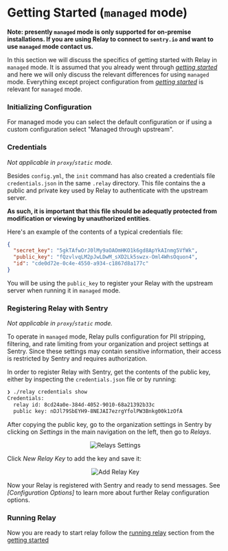 # Getting Started (`managed` mode)

**Note: presently `managed` mode is only supported for on-premise installations. If you are
using Relay to connect to `sentry.io`  and want to use `managed` mode contact us.**

In this section we will discuss the specifics of getting started with Relay in `managed` mode.
It is assumed that you already went through _[getting started]_ and here we will only discuss
the relevant differences for using `managed` mode. Everything except project configuration from
_[getting started]_ is relevant for `managed` mode.

### Initializing Configuration

For managed mode you can select the default configuration or if using a custom configuration select
"Managed through upstream".

### Credentials

*Not applicable in `proxy`/`static` mode.*

Besides `config.yml`, the `init` command has also created a credentials file `credentials.json` in the same `.relay` directory. This file contains the a public and private key used by Relay to authenticate with the upstream server.

**As such, it is important that this file should be adequatly protected from modification or viewing by unauthorized entities**.

Here's an example of the contents of a typical credentials file:

```json
{
  "secret_key": "5gkTAfwOrJ0lMy9aOAOmHKO1k6gd8ApYkAInmg5VfWk",
  "public_key": "fQzvlvqLM2pJwLDwM_sXD2Lk5swzx-Oml4WhsOquon4",
  "id": "cde0d72e-0c4e-4550-a934-c1867d8a177c"
}
```

You will be using the `public_key` to register your Relay with the upstream server when running it in `managed` mode.

### Registering Relay with Sentry

*Not applicable in `proxy`/`static` mode.*

To operate in `managed` mode, Relay pulls configuration for PII stripping,
filtering, and rate limiting from your organization and project settings at
Sentry. Since these settings may contain sensitive information, their access is
restricted by Sentry and requires authorization.

In order to register Relay with Sentry, get the contents of the public key,
either by inspecting the `credentials.json` file or by running:

```sh
❯ ./relay credentials show
Credentials:
  relay id: 8cd24a0e-384d-4052-9010-68a21392b33c
  public key: nDJl79SbEYH9-8NEJAI7ezrgYfolPW3Bnkg00k1zOfA
```

After copying the public key, go to the organization settings in Sentry by clicking on _Settings_ in the main navigation on the left, then go to _Relays_.

<p align="center">
    <img src="../../img/add-relay-key.png" alt="Relays Settings" />
</p>

Click _New Relay Key_ to add the key and save it:

<p align="center">
    <img src="../../img/edit-relay-key.png" alt="Add Relay Key" >
</p>

Now your Relay is registered with Sentry and ready to send messages. See
_[Configuration Options]_ to learn more about further Relay configuration
options.

### Running Relay

Now you are ready to start relay follow the [running relay] section from the [getting started]

[getting started]: ../../
[running relay]: ../../#running-relay
